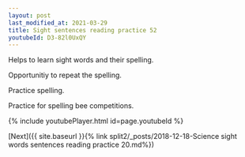 ```yaml
---
layout: post
last_modified_at: 2021-03-29
title: Sight sentences reading practice 52
youtubeId: D3-82l0UxQY
---
```

 
 
Helps to learn sight words and their spelling.

Opportunitiy to repeat the spelling. 

Practice spelling. 
 
Practice for spelling bee competitions. 
 
{% include youtubePlayer.html id=page.youtubeId %}
 
 

[Next]({{ site.baseurl }}{% link  split2/_posts/2018-12-18-Science sight words sentences reading practice 20.md%})
 
